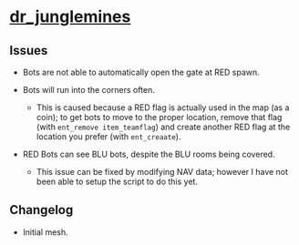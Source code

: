 # [dr_junglemines](https://gamebanana.com/mods/74545)

## Issues

* Bots are not able to automatically open the gate at RED spawn.

* Bots will run into the corners often.

  * This is caused because a RED flag is actually used in the map (as a coin); to get bots to move to the proper location, remove that flag (with `ent_remove item_teamflag`) and create another RED flag at the location you prefer (with `ent_creaate`).

* RED Bots can see BLU bots, despite the BLU rooms being covered.

  * This issue can be fixed by modifying NAV data; however I have not been able to setup the script to do this yet.

## Changelog

* Initial mesh.

